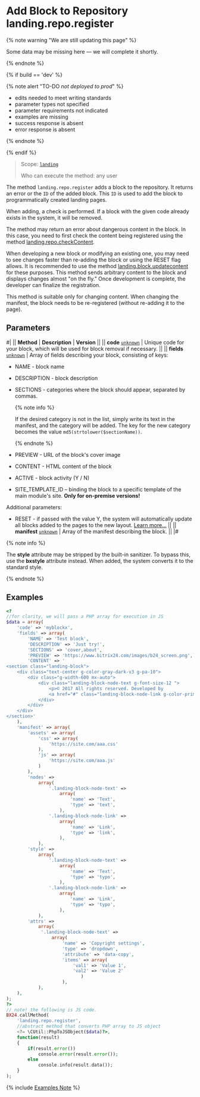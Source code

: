 # Add Block to Repository landing.repo.register

{% note warning "We are still updating this page" %}

Some data may be missing here — we will complete it shortly.

{% endnote %}

{% if build == 'dev' %}

{% note alert "TO-DO _not deployed to prod_" %}

- edits needed to meet writing standards
- parameter types not specified
- parameter requirements not indicated
- examples are missing
- success response is absent
- error response is absent

{% endnote %}

{% endif %}

> Scope: [`landing`](../../scopes/permissions.md)
>
> Who can execute the method: any user

The method `landing.repo.register` adds a block to the repository. It returns an error or the `ID` of the added block. This `ID` is used to add the block to programmatically created landing pages.

When adding, a check is performed. If a block with the given code already exists in the system, it will be removed.

The method may return an error about dangerous content in the block. In this case, you need to first check the content being registered using the method [landing.repo.checkContent](./landing-repo-check-content.md).

When developing a new block or modifying an existing one, you may need to see changes faster than re-adding the block or using the RESET flag allows. It is recommended to use the method [landing.block.updatecontent](../block/methods/landing-block-update-content.md) for these purposes. This method sends arbitrary content to the block and displays changes almost "on the fly." Once development is complete, the developer can finalize the registration.

This method is suitable only for changing content. When changing the manifest, the block needs to be re-registered (without re-adding it to the page).

## Parameters

#|
|| **Method** | **Description** | **Version** ||
|| **code**
[`unknown`](../../data-types.md) | Unique code for your block, which will be used for block removal if necessary. ||
|| **fields**
[`unknown`](../../data-types.md) | Array of fields describing your block, consisting of keys:
- NAME - block name
- DESCRIPTION - block description
- SECTIONS - categories where the block should appear, separated by commas.

  {% note info %}
  
  If the desired category is not in the list, simply write its text in the manifest, and the category will be added. The key for the new category becomes the value `md5(strtolower($sectionName))`.
  
  {% endnote %}

- PREVIEW - URL of the block's cover image
- CONTENT - HTML content of the block
- ACTIVE - block activity (Y / N)
- SITE_TEMPLATE_ID – binding the block to a specific template of the main module's site. **Only for on-premise versions!**

Additional parameters:
- RESET - if passed with the value Y, the system will automatically update all blocks added to the pages to the new layout. [Learn more...](https://dev.bitrix24.com/company/personal/user/3/blog/2091/) ||
|| **manifest**
[`unknown`](../../data-types.md) | Array of the manifest describing the block. ||
|#

{% note info %}

The **style** attribute may be stripped by the built-in sanitizer. To bypass this, use the **bxstyle** attribute instead. When added, the system converts it to the standard style.

{% endnote %}


## Examples

```php
<?
//for clarity, we will pass a PHP array for execution in JS
$data = array(
    'code' => 'myblockx',
    'fields' => array(
        'NAME' => 'Test block',
        'DESCRIPTION' => 'Just try!',
        'SECTIONS' => 'cover,about',
        'PREVIEW' => 'https://www.bitrix24.com/images/b24_screen.png',
        'CONTENT' => '
<section class="landing-block">
    <div class="text-center g-color-gray-dark-v3 g-pa-10">
        <div class="g-width-600 mx-auto">
            <div class="landing-block-node-text g-font-size-12 ">
                <p>© 2017 All rights reserved. Developed by
                <a href="#" class="landing-block-node-link g-color-primary">Bitrix24</a></p>
            </div>
        </div>
    </div>
</section>'
    ),
    'manifest' => array(
        'assets' => array(
            'css' => array(
                'https://site.com/aaa.css'
            ),
            'js' => array(
                'https://site.com/aaa.js'
            )
        ),
        'nodes' =>
            array(
                '.landing-block-node-text' =>
                    array(
                        'name' => 'Text',
                        'type' => 'text',
                    ),
                '.landing-block-node-link' =>
                    array(
                        'name' => 'Link',
                        'type' => 'link',
                    ),
            ),
        'style' =>
            array(
                '.landing-block-node-text' =>
                    array(
                        'name' => 'Text',
                        'type' => 'typo',
                    ),
                '.landing-block-node-link' =>
                    array(
                        'name' => 'Link',
                        'type' => 'typo',
                    ),
            ),
        'attrs' =>
            array(
             '.landing-block-node-text' =>
                 array(
                     'name' => 'Copyright settings',
                     'type' => 'dropdown',
                     'attribute' => 'data-copy',
                     'items' => array(
                         'val1' => 'Value 1',
                         'val2' => 'Value 2'
                            )
                     ),
            ),
    ),
);
?>
// note! the following is JS code.
BX24.callMethod(
    'landing.repo.register',
    //abstract method that converts PHP array to JS object
    <?= \CUtil::PhpToJSObject($data)?>,
    function(result)
    {
        if(result.error())
            console.error(result.error());
        else
            console.info(result.data());
    }
);
```

{% include [Examples Note](../../../_includes/examples.md) %}